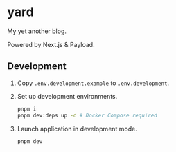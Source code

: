 # yard

My yet another blog.

Powered by Next.js & Payload.

## Development

1. Copy `.env.development.example` to `.env.development`.

2. Set up development environments.

   ```bash
   pnpm i
   pnpm dev:deps up -d # Docker Compose required
   ```

3. Launch application in development mode.

   ```bash
   pnpm dev
   ```

